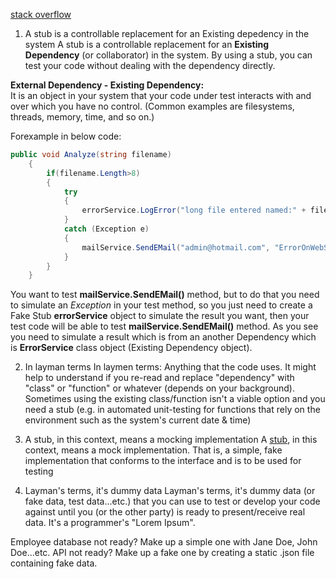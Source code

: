 [stack overflow](https://stackoverflow.com/questions/9777822/what-does-to-stub-mean-in-programming)

1) A stub is a controllable replacement for an Existing depedency in the system
A stub is a controllable replacement for an **Existing Dependency** (or collaborator) in the system. By using a stub, you can test your code without dealing with the dependency directly.

**External Dependency - Existing Dependency:**  
It is an object in your system that your code under test interacts with and over which you have no control. (Common examples are filesystems, threads, memory, time, and so on.)

Forexample in below code:
```cs
public void Analyze(string filename)
    {
        if(filename.Length>8)
        {
            try
            {
                errorService.LogError("long file entered named:" + filename);
            }
            catch (Exception e)
            {
                mailService.SendEMail("admin@hotmail.com", "ErrorOnWebService", "someerror");
            }
        }
    }
```
You want to test **mailService.SendEMail()** method, but to do that you need to simulate an _Exception_ in your test method, so you just need to create a Fake Stub **errorService** object to simulate the result you want, then your test code will be able to test **mailService.SendEMail()** method. As you see you need to simulate a result which is from an another Dependency which is **ErrorService** class object (Existing Dependency object).

2) In layman terms
In laymen terms: Anything that the code uses. It might help to understand if you re-read and replace "dependency" with "class" or "function" or whatever (depends on your background). Sometimes using the existing class/function isn't a viable option and you need a stub (e.g. in automated unit-testing for functions that rely on the environment such as the system's current date & time)

3) A stub, in this context, means a mocking implementation
A [stub](http://en.wikipedia.org/wiki/Method_stub), in this context, means a mock implementation.
That is, a simple, fake implementation that conforms to the interface and is to be used for testing

4) Layman's terms, it's dummy data
Layman's terms, it's dummy data (or fake data, test data...etc.) that you can use to test or develop your code against until you (or the other party) is ready to present/receive real data. It's a programmer's "Lorem Ipsum".

Employee database not ready? Make up a simple one with Jane Doe, John Doe...etc. API not ready? Make up a fake one by creating a static .json file containing fake data.